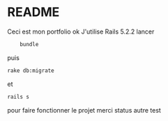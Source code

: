 # README

Ceci est mon portfolio ok
J'utilise Rails 5.2.2
lancer 
```bash
    bundle
```
puis 
```bash
rake db:migrate
```
et 
```bash
rails s
```
pour faire fonctionner le projet
merci
status
autre test